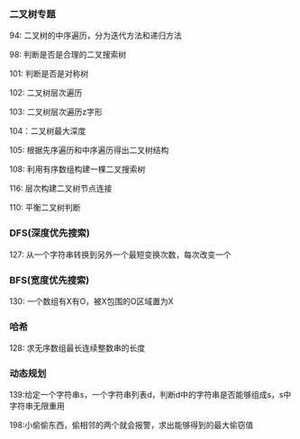 ### 二叉树专题

94: 二叉树的中序遍历，分为迭代方法和递归方法

98: 判断是否是合理的二叉搜索树

101: 判断是否是对称树

102: 二叉树层次遍历

103: 二叉树层次遍历z字形

104：二叉树最大深度

105: 根据先序遍历和中序遍历得出二叉树结构

108: 利用有序数组构建一棵二叉搜索树

116: 层次构建二叉树节点连接

110: 平衡二叉树判断





### DFS(深度优先搜索)

127: 从一个字符串转换到另外一个最短变换次数，每次改变一个



### BFS(宽度优先搜索)

130: 一个数组有X有O，被X包围的O区域置为X



### 哈希

128: 求无序数组最长连续整数串的长度



### 动态规划

139:给定一个字符串s，一个字符串列表d，判断d中的字符串是否能够组成s，s中字符串无限重用

198:小偷偷东西，偷相邻的两个就会报警，求出能够得到的最大偷窃值



